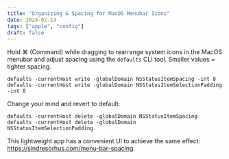 ```yaml
---
title: "Organizing & Spacing for MacOS Menubar Icons"
date: 2024-02-14
tags: ["apple", "config"]
draft: false
---
```

Hold ⌘ (Command) while dragging to rearrange system icons in the MacOS menubar and adjust spacing using the `defaults` CLI tool. Smaller values = tighter spacing.
```
defaults -currentHost write -globalDomain NSStatusItemSpacing -int 8
defaults -currentHost write -globalDomain NSStatusItemSelectionPadding -int 8
```

Change your mind and revert to default: 
```
defaults -currentHost delete -globalDomain NSStatusItemSpacing
defaults -currentHost delete -globalDomain NSStatusItemSelectionPadding
```

This lightweight app has a convenient UI to achieve the same effect: https://sindresorhus.com/menu-bar-spacing.